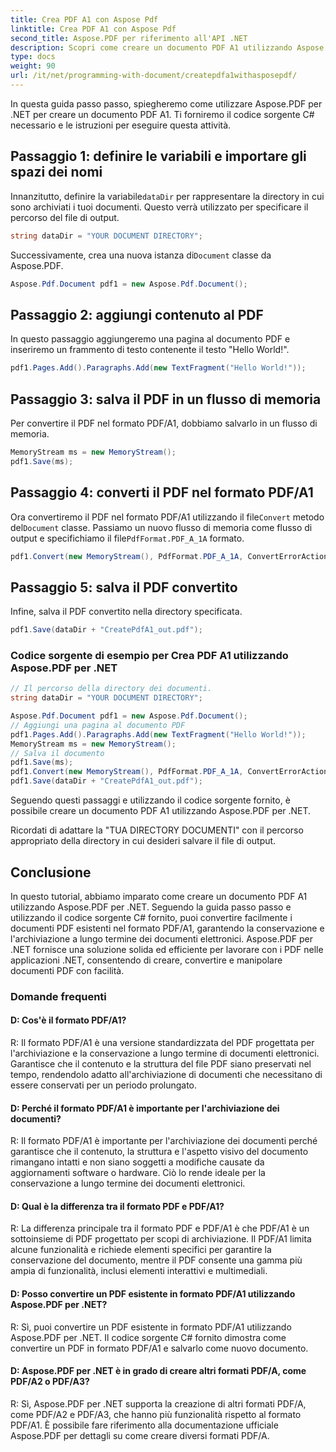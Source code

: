 ```yaml
---
title: Crea PDF A1 con Aspose Pdf
linktitle: Crea PDF A1 con Aspose Pdf
second_title: Aspose.PDF per riferimento all'API .NET
description: Scopri come creare un documento PDF A1 utilizzando Aspose.PDF per .NET. Guida dettagliata con codice sorgente C#. Ottimizza in modo efficiente i PDF.
type: docs
weight: 90
url: /it/net/programming-with-document/createpdfa1withasposepdf/
---
```

In questa guida passo passo, spiegheremo come utilizzare Aspose.PDF per .NET per creare un documento PDF A1. Ti forniremo il codice sorgente C# necessario e le istruzioni per eseguire questa attività.

## Passaggio 1: definire le variabili e importare gli spazi dei nomi

 Innanzitutto, definire la variabile`dataDir` per rappresentare la directory in cui sono archiviati i tuoi documenti. Questo verrà utilizzato per specificare il percorso del file di output.

```csharp
string dataDir = "YOUR DOCUMENT DIRECTORY";
```

 Successivamente, crea una nuova istanza di`Document` classe da Aspose.PDF.

```csharp
Aspose.Pdf.Document pdf1 = new Aspose.Pdf.Document();
```

## Passaggio 2: aggiungi contenuto al PDF

In questo passaggio aggiungeremo una pagina al documento PDF e inseriremo un frammento di testo contenente il testo "Hello World!".

```csharp
pdf1.Pages.Add().Paragraphs.Add(new TextFragment("Hello World!"));
```

## Passaggio 3: salva il PDF in un flusso di memoria

Per convertire il PDF nel formato PDF/A1, dobbiamo salvarlo in un flusso di memoria.

```csharp
MemoryStream ms = new MemoryStream();
pdf1.Save(ms);
```

## Passaggio 4: converti il PDF nel formato PDF/A1

 Ora convertiremo il PDF nel formato PDF/A1 utilizzando il file`Convert` metodo del`Document` classe. Passiamo un nuovo flusso di memoria come flusso di output e specifichiamo il file`PdfFormat.PDF_A_1A` formato.

```csharp
pdf1.Convert(new MemoryStream(), PdfFormat.PDF_A_1A, ConvertErrorAction.Delete);
```

## Passaggio 5: salva il PDF convertito

Infine, salva il PDF convertito nella directory specificata.

```csharp
pdf1.Save(dataDir + "CreatePdfA1_out.pdf");
```

### Codice sorgente di esempio per Crea PDF A1 utilizzando Aspose.PDF per .NET

```csharp
// Il percorso della directory dei documenti.
string dataDir = "YOUR DOCUMENT DIRECTORY";

Aspose.Pdf.Document pdf1 = new Aspose.Pdf.Document();
// Aggiungi una pagina al documento PDF
pdf1.Pages.Add().Paragraphs.Add(new TextFragment("Hello World!"));
MemoryStream ms = new MemoryStream();
// Salva il documento
pdf1.Save(ms);
pdf1.Convert(new MemoryStream(), PdfFormat.PDF_A_1A, ConvertErrorAction.Delete);
pdf1.Save(dataDir + "CreatePdfA1_out.pdf");
```

Seguendo questi passaggi e utilizzando il codice sorgente fornito, è possibile creare un documento PDF A1 utilizzando Aspose.PDF per .NET.

Ricordati di adattare la "TUA DIRECTORY DOCUMENTI" con il percorso appropriato della directory in cui desideri salvare il file di output.

## Conclusione

In questo tutorial, abbiamo imparato come creare un documento PDF A1 utilizzando Aspose.PDF per .NET. Seguendo la guida passo passo e utilizzando il codice sorgente C# fornito, puoi convertire facilmente i documenti PDF esistenti nel formato PDF/A1, garantendo la conservazione e l'archiviazione a lungo termine dei documenti elettronici. Aspose.PDF per .NET fornisce una soluzione solida ed efficiente per lavorare con i PDF nelle applicazioni .NET, consentendo di creare, convertire e manipolare documenti PDF con facilità.

### Domande frequenti

#### D: Cos'è il formato PDF/A1?

R: Il formato PDF/A1 è una versione standardizzata del PDF progettata per l'archiviazione e la conservazione a lungo termine di documenti elettronici. Garantisce che il contenuto e la struttura del file PDF siano preservati nel tempo, rendendolo adatto all'archiviazione di documenti che necessitano di essere conservati per un periodo prolungato.

#### D: Perché il formato PDF/A1 è importante per l'archiviazione dei documenti?

R: Il formato PDF/A1 è importante per l'archiviazione dei documenti perché garantisce che il contenuto, la struttura e l'aspetto visivo del documento rimangano intatti e non siano soggetti a modifiche causate da aggiornamenti software o hardware. Ciò lo rende ideale per la conservazione a lungo termine dei documenti elettronici.

#### D: Qual è la differenza tra il formato PDF e PDF/A1?

R: La differenza principale tra il formato PDF e PDF/A1 è che PDF/A1 è un sottoinsieme di PDF progettato per scopi di archiviazione. Il PDF/A1 limita alcune funzionalità e richiede elementi specifici per garantire la conservazione del documento, mentre il PDF consente una gamma più ampia di funzionalità, inclusi elementi interattivi e multimediali.

#### D: Posso convertire un PDF esistente in formato PDF/A1 utilizzando Aspose.PDF per .NET?

R: Sì, puoi convertire un PDF esistente in formato PDF/A1 utilizzando Aspose.PDF per .NET. Il codice sorgente C# fornito dimostra come convertire un PDF in formato PDF/A1 e salvarlo come nuovo documento.

#### D: Aspose.PDF per .NET è in grado di creare altri formati PDF/A, come PDF/A2 o PDF/A3?

R: Sì, Aspose.PDF per .NET supporta la creazione di altri formati PDF/A, come PDF/A2 e PDF/A3, che hanno più funzionalità rispetto al formato PDF/A1. È possibile fare riferimento alla documentazione ufficiale Aspose.PDF per dettagli su come creare diversi formati PDF/A.